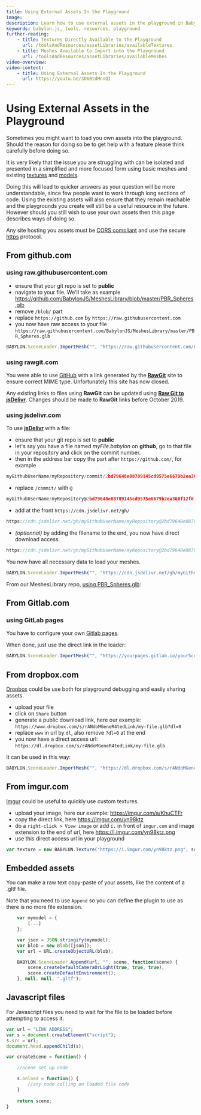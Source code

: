 ```yaml
---
title: Using External Assets In the Playground
image: 
description: Learn how to use external assets in the playground in Babylon.js.
keywords: babylon.js, tools, resources, playground
further-reading:
    - title: Textures Directly Available to the Playground
      url: /toolsAndResources/assetLibraries/availableTextures
    - title: Meshes Available to Import into the Playground
      url: /toolsAndResources/assetLibraries/availableMeshes
video-overview:
video-content:
    - title: Using External Assets In the Playground
      url: https://youtu.be/3D6BtdMnnQI
---
```


# Using External Assets in the Playground

Sometimes you might want to load you own assets into the playground. Should the reason for doing so be to get help with a feature please think carefully before doing so.

It is very likely that the issue you are struggling with can be isolated and presented in a simplified and more focused form using basic meshes and existing [textures](/toolsAndResources/assetLibraries/availableTextures) and [models](/toolsAndResources/assetLibraries/availableMeshes).

Doing this will lead to quicker answers as your question will be more understandable, since few people want to work through long sections of code.  Using the existing assets will also ensure that they remain reachable and the playgrounds you create will still be a useful resource in the future.  However should you still wish to use your own assets then this page describes ways of doing so.

 Any site hosting you assets must be [CORS compliant](https://en.wikipedia.org/wiki/Cross-origin_resource_sharing) and use the secure [https](https://en.wikipedia.org/wiki/HTTPS) protocol.

## From github.com

### using raw.githubusercontent.com

 - ensure that your git repo is set to **public**
 - navigate to your file. We'll take as example https://github.com/BabylonJS/MeshesLibrary/blob/master/PBR_Spheres.glb
 - remove `/blob/` part
 - replace `https://github.com` by `https://raw.githubusercontent.com`
 - you now have raw access to your file `https://raw.githubusercontent.com/BabylonJS/MeshesLibrary/master/PBR_Spheres.glb`

```javascript
BABYLON.SceneLoader.ImportMesh("", "https://raw.githubusercontent.com/BabylonJS/MeshesLibrary/master/", "PBR_Spheres.glb", scene);
```

 <Playground id="#YIU90M" title="Using Assets From Github" description="Simple example of loading assets from github into the playground."/>

### using rawgit.com
 
You were able to use [GitHub](https://github.com/) with a link generated by the **[RawGit](https://rawgit.com/)** site to ensure correct MIME type. Unfortunately this site has now closed.

Any existing links to files using **RawGit** can be updated using **[Raw Git to jsDelivr](https://www.jsdelivr.com/rawgit)**. Changes should be made to **RawGit** links before October 2019.

### using jsdelivr.com

 To use **[jsDelivr](https://www.jsdelivr.com)** with a file: 
 - ensure that your git repo is set to **public**
 - let's say you have a file named _myFile.babylon_ on  **github**, go to that file in your repository and click on the commit number. 
 - then in the address bar copy the part after `https://github.com/`, for example

 ```javascript
myGithubUserName/myRepository/commit/2bd79648e08709145cd9575e6679b2ea360f12f6
 ```

 - replace `/commit/` with `@`

 ```javascript
myGithubUserName/myRepository@2bd79648e08709145cd9575e6679b2ea360f12f6
 ```

 - add at the front `https://cdn.jsdelivr.net/gh/`

 ```javascript
https://cdn.jsdelivr.net/gh/myGithubUserName/myRepository@2bd79648e08709145cd9575e6679b2ea360f12f6
 ```

- *(optionnal)* by adding the filename to the end, you now have direct download access

 ```javascript
https://cdn.jsdelivr.net/gh/myGithubUserName/myRepository@2bd79648e08709145cd9575e6679b2ea360f12f6/myFile.babylon
 ```

You now have all necessary data to load your meshes.
 
```javascript
BABYLON.SceneLoader.ImportMesh("", "https://cdn.jsdelivr.net/gh/myGithubUserName/myRepository@2bd79648e08709145cd9575e6679b2ea360f12f6", "myFile.babylon", scene);
```

From our MeshesLibrary repo, [using PBR_Spheres.glb](https://github.com/BabylonJS/MeshesLibrary/commit/fa494961cbe0b8d44854b3cf8aa8268ba211741a):

 <Playground id="#IX12S2" title="Loading Assets From The Babylon.js Meshes Library" description="Simple example showing how to load assets from the Babylon.js meshes library."/>

## From Gitlab.com

### using GitLab pages

You have to configure your own [Gitlab pages](https://docs.gitlab.com/ee/user/project/pages/).

When done, just use the direct link in the loader:

```javascript
BABYLON.SceneLoader.ImportMesh("", "https://yourpages.gitlab.io/yourScene/", "myFile.babylon", scene);
```

## From dropbox.com

[Dropbox](https://dropbox.com) could be use both for playground debugging and easily sharing assets.

- upload your file
- click on `Share` button
- generate a public download link, here our example: `https://www.dropbox.com/s/rANdoMGeneR4tedLink/my-file.glb?dl=0`
- replace `www` in url by `dl`, also remove `?dl=0` at the end
- you now have a direct access url: `https://dl.dropbox.com/s/rANdoMGeneR4tedLink/my-file.glb`

It can be used in this way:

```javascript
BABYLON.SceneLoader.ImportMesh("", "https://dl.dropbox.com/s/rANdoMGeneR4tedLink/", "my-file.glb", scene);
```

 <Playground id="#8LFTCH#14" title="Loading Assets From Dropbox" description="Simple example of loading assets from dropbox."/>

## From imgur.com

[Imgur](https://imgur.com) could be useful to quickly use custom textures.

- upload your image, here our example: https://imgur.com/a/KhuCTFr
- copy the direct link, here https://imgur.com/yn98ktz
- do a `right-click > View image` or add `i.` in front of `imgur.com` and image extension to the end of url, here https://i.imgur.com/yn98ktz.png
- use this direct access url in your playground

```javascript
var texture = new BABYLON.Texture("https://i.imgur.com/yn98ktz.png", scene);
```

 <Playground id="#UNEWTE" title="Loading Assets From Imgur" description="Simple example of loading assets from imgur."/>

## Embedded assets 

You can make a raw text copy-paste of your assets, like the content of a .gltf file.

Note that you need to use `Append` so you can define the plugin to use as there is no more file extension.

```javascript
    var mymodel = {
        [...]
    };

    var json = JSON.stringify(mymodel);
    var blob = new Blob([json]);
    var url = URL.createObjectURL(blob);

    BABYLON.SceneLoader.Append(url, "", scene, function(scene) {
        scene.createDefaultCameraOrLight(true, true, true),
        scene.createDefaultEnvironment();
    }, null, null, ".gltf");
```

 <Playground id="#KEY4S4" title="Loading Embedded Assest" description="Simple example showing how to load embedded assets."/>

## Javascript files

For Javascript files you need to wait for the file to be loaded before attempting to access it.

```javascript
var url = "LINK ADDRESS";
var s = document.createElement("script");
s.src = url;
document.head.appendChild(s);

var createScene = function() {

    //Scene set up code

    s.onload = function() {
        //any code calling on loaded file code
    }
	
    return scene;
}
```

 <Playground id="#WF3VKZ" title="Loading Embeded Assets (javascript)" description="Another example of loading embedded assets."/>